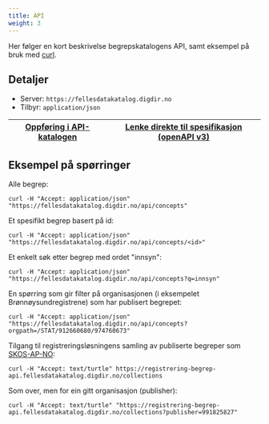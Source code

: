 ```yaml
---
title: API
weight: 3
---
```

Her følger en kort beskrivelse begrepskatalogens API, samt eksempel på bruk med [curl](https://curl.haxx.se/).
## Detaljer
* Server: `https://fellesdatakatalog.digdir.no`
* Tilbyr: `application/json`

| <a href="https://fellesdatakatalog.digdir.no/dataservices/cb6483b8-4d94-473d-a4b9-8ee64abb9b91" target="_blank"><u>Oppføring i API-katalogen</u></a> | <a href="https://raw.githubusercontent.com/brreg/openAPI/master/specs/concept-cat.json" target="_blank"><u>Lenke direkte til spesifikasjon (openAPI v3)</u></a> |
| --------------- | --------- |

## Eksempel på spørringer
Alle begrep:
```
curl -H "Accept: application/json" "https://fellesdatakatalog.digdir.no/api/concepts"
```
Et spesifikt begrep basert på id:
```
curl -H "Accept: application/json" "https://fellesdatakatalog.digdir.no/api/concepts/<id>"
```
Et  enkelt søk etter begrep med ordet "innsyn":
```
curl -H "Accept: application/json" "https://fellesdatakatalog.digdir.no/api/concepts?q=innsyn"
```
En spørring som gir filter på organisasjonen (i eksempelet Brønnøysundregistrene) som har publisert begrepet:
```
curl -H "Accept: application/json" "https://fellesdatakatalog.digdir.no/api/concepts?orgpath=/STAT/912660680/974760673"
```
Tilgang til registreringsløsningens samling av publiserte begreper som <a href="https://doc.difi.no/data/begrep-skos-ap-no/" target="_blank"><u>SKOS-AP-NO</u></a>:
```
curl -H "Accept: text/turtle" https://registrering-begrep-api.fellesdatakatalog.digdir.no/collections
```
Som over, men for ein gitt organisasjon (publisher):
```
curl -H "Accept: text/turtle" "https://registrering-begrep-api.fellesdatakatalog.digdir.no/collections?publisher=991825827"
```
